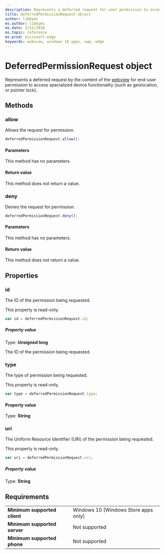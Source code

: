 ```yaml
---
description: Represents a deferred request for user permission to access device functionality
title: DeferredPermissionRequest object
author: libbymc
ms.author: libbymc
ms.date: 2/12/2018
ms.topic: reference
ms.prod: microsoft-edge
keywords: webview, windows 10 apps, uwp, edge
---
```


# DeferredPermissionRequest object

Represents a deferred request by the content of the [webview](../webview.md) for end-user permission to access specialized device functionality (such as geolocation, or pointer lock). 

## Methods

### allow

Allows the request for permission. 

```js
deferredPermissionRequest.allow();
```
#### Parameters
This method has no parameters.

#### Return value
This method does not return a value.

### deny

Denies the request for permission. 

```js
deferredPermissionRequest.deny();
```

#### Parameters
This method has no parameters.

#### Return value
This method does not return a value.

## Properties

### id

The ID of the permission being requested.

This property is read-only.

```js
var id = deferredPermissionRequest.id;
```

##### Property value
Type: **Unsigned long**

The ID of the permission being requested. 

### type

The type of permission being requested. 

This property is read-only.

```js
var type = deferredPermissionRequest.type;
```

#### Property value
Type: **String**

### uri

The Uniform Resource Identifier (URI) of the permission being requested.

This property is read-only.

```js
var uri = deferredPermissionRequest.uri;
```

##### Property value
Type: **String**

## Requirements

|                                           |                                      |
|-------------------------------------------|--------------------------------------|
| <strong>Minimum supported client</strong> | Windows 10 [Windows Store apps only] |
| <strong>Minimum supported server</strong> |            Not supported             |
| <strong>Minimum supported phone</strong>  |            Not supported             |

